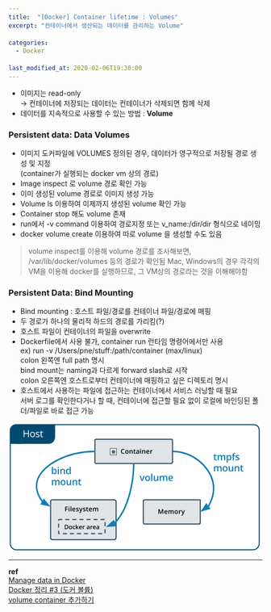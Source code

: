 ```yaml
---
title:  "[Docker] Container lifetime : Volumes"
excerpt: "컨테이너에서 생산되는 데이터를 관리하는 Volume"

categories:
  - Docker

last_modified_at: 2020-02-06T19:30:00
---
```


- 이미지는 read-only  
-> 컨테이너에 저장되는 데이터는 컨테이너가 삭제되면 함께 삭제
- 데이터를 지속적으로 사용할 수 있는 방법 : **Volume**

### Persistent data: Data Volumes
- 이미지 도커파일에 VOLUMES 정의된 경우, 데이터가 영구적으로 저장될 경로 생성 및 지정  
(container가 실행되는 docker vm 상의 경로)
- Image inspect 로 volume 경로 확인 가능
- 이미 생성된 volume 경로로 이미지 생성 가능
- Volume ls 이용하여 이제까지 생성된 volume 확인 가능
- Container stop 해도 volume 존재
- run에서 -v command 이용하여 경로지정 또는 v_name:/dir/dir 형식으로 네이밍
- docker volume create 이용하여 따로 volume 을 생성할 수도 있음

> volume inspect를 이용해 volume 경로를 조사해보면,
> /var/lib/docker/volumes 등의 경로가 확인됨
> Mac, Windows의 경우 각각의 VM을 이용해 docker를 실행하므로,
> 그 VM상의 경로라는 것을 이해해야함

### Persistent Data: Bind Mounting
- Bind mounting : 호스트 파일/경로를 컨테이너 파일/경로에 매핑
- 두 경로가 하나의 물리적 하드의 경로를 가리킴(?)
- 호스트 파일이 컨테이너의 파일을 overwrite
- Dockerfile에서 사용 불가, container run 런타임 명령어에서만 사용  
ex) run -v /Users/pne/stuff:/path/container (max/linux)  
colon 왼쪽엔 full path 명시  
bind mount는 naming과 다르게 forward slash로 시작  
colon 오른쪽엔 호스트로부터 컨테이너에 매핑하고 싶은 디렉토리 명시
- 호스트에서 사용하는 파일에 접근하는 컨테이너에서 서비스 러닝할 때 필요  
서버 로그를 확인한다거나 할 때, 컨테이너에 접근할 필요 없이 로컬에 바인딩된 폴더/파일로 바로 접근 가능

![types of mounts](/assets/images/posts/200206/types-of-mounts.png)

----
**ref**  
[Manage data in Docker](https://docs.docker.com/storage/)  
[Docker 정리 #3 (도커 볼륨)](https://jungwoon.github.io/docker/2019/01/13/Docker-3/)  
[volume container 추가하기](https://joont92.github.io/docker/volume-container-%EC%B6%94%EA%B0%80%ED%95%98%EA%B8%B0/)